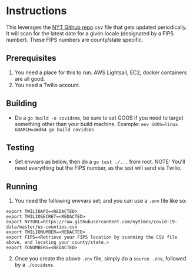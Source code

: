 # Instructions
This leverages the [NYT Github repo](https://raw.githubusercontent.com/nytimes/covid-19-data/master/us-counties.csv) csv file that gets updated periodically. It will scan for the latest date for a given locale (designated by a FIPS number).  These FIPS numbers are county/state specific.   

## Prerequisites
1. You need a place for this to run. AWS Lightsail, EC2, docker containers are all good.
2. You need a Twilio account.

## Building
* Do a `go build -o covidsms`, be sure to set GOOS if you need to target something other than your build machine.
Example: `env GOOS=linux GOARCH=amd64 go build covidsms`

## Testing
* Set envvars as below, then do a `go test ./...` from root. NOTE: You'll need everything but the FIPS number, as the test will send via Twilio.

## Running
1. You need the following envvars set; and you can use a `.env` file like so:

```.env
export TWILIOAPI=<REDACTED>
export TWILIOSECRET=<REDACTED>
export NYTURL=https://raw.githubusercontent.com/nytimes/covid-19-data/master/us-counties.csv
export TWILIONUMBER=<REDACTED>
export FIPS=<Retrieve your FIPS location by scanning the CSV file above, and locating your county/state.>
export TONUMBERS=<REDACTED>
```

2. Once you create the above `.env` file, simply do a `source .env`, followed by a `./covidsms`.
